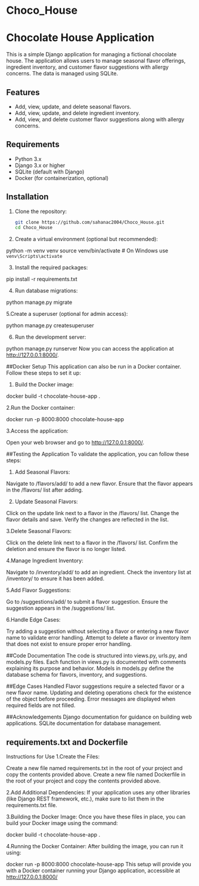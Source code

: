 # Choco_House
# Chocolate House Application

This is a simple Django application for managing a fictional chocolate house. The application allows users to manage seasonal flavor offerings, ingredient inventory, and customer flavor suggestions with allergy concerns. The data is managed using SQLite.

## Features

- Add, view, update, and delete seasonal flavors.
- Add, view, update, and delete ingredient inventory.
- Add, view, and delete customer flavor suggestions along with allergy concerns.

## Requirements

- Python 3.x
- Django 3.x or higher
- SQLite (default with Django)
- Docker (for containerization, optional)

## Installation

1. Clone the repository:

   ```bash
   git clone https://github.com/sahanac2004/Choco_House.git
   cd Choco_House
2. Create a virtual environment (optional but recommended):

python -m venv venv
source venv/bin/activate  # On Windows use `venv\Scripts\activate`

3. Install the required packages:

pip install -r requirements.txt

4. Run database migrations:

python manage.py migrate

5.Create a superuser (optional for admin access):

python manage.py createsuperuser

6. Run the development server:

python manage.py runserver
Now you can access the application at http://127.0.0.1:8000/.

##Docker Setup
This application can also be run in a Docker container. Follow these steps to set it up:

1. Build the Docker image:

docker build -t chocolate-house-app .

2.Run the Docker container:

docker run -p 8000:8000 chocolate-house-app

3.Access the application:

Open your web browser and go to http://127.0.0.1:8000/.

##Testing the Application
To validate the application, you can follow these steps:

1. Add Seasonal Flavors:

Navigate to /flavors/add/ to add a new flavor.
Ensure that the flavor appears in the /flavors/ list after adding.

2. Update Seasonal Flavors:

Click on the update link next to a flavor in the /flavors/ list.
Change the flavor details and save.
Verify the changes are reflected in the list.

3.Delete Seasonal Flavors:

Click on the delete link next to a flavor in the /flavors/ list.
Confirm the deletion and ensure the flavor is no longer listed.

4.Manage Ingredient Inventory:

Navigate to /inventory/add/ to add an ingredient.
Check the inventory list at /inventory/ to ensure it has been added.

5.Add Flavor Suggestions:

Go to /suggestions/add/ to submit a flavor suggestion.
Ensure the suggestion appears in the /suggestions/ list.

6.Handle Edge Cases:

Try adding a suggestion without selecting a flavor or entering a new flavor name to validate error handling.
Attempt to delete a flavor or inventory item that does not exist to ensure proper error handling.

##Code Documentation
The code is structured into views.py, urls.py, and models.py files.
Each function in views.py is documented with comments explaining its purpose and behavior.
Models in models.py define the database schema for flavors, inventory, and suggestions.

##Edge Cases Handled
Flavor suggestions require a selected flavor or a new flavor name.
Updating and deleting operations check for the existence of the object before proceeding.
Error messages are displayed when required fields are not filled.

##Acknowledgements
Django documentation for guidance on building web applications.
SQLite documentation for database management.

## requirements.txt and Dockerfile
Instructions for Use
1.Create the Files:

Create a new file named requirements.txt in the root of your project and copy the contents provided above.
Create a new file named Dockerfile in the root of your project and copy the contents provided above.

2.Add Additional Dependencies: If your application uses any other libraries (like Django REST framework, etc.), make sure to list them in the requirements.txt file.

3.Building the Docker Image: Once you have these files in place, you can build your Docker image using the command:

docker build -t chocolate-house-app .

4.Running the Docker Container: After building the image, you can run it using:

docker run -p 8000:8000 chocolate-house-app
This setup will provide you with a Docker container running your Django application, accessible at http://127.0.0.1:8000/
